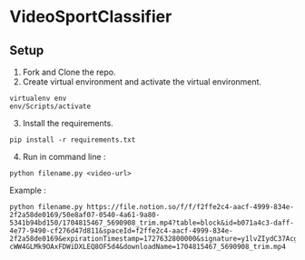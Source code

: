 # VideoSportClassifier
## Setup 
1. Fork and Clone the repo.
2. Create virtual environment and activate the virtual environment.
```
virtualenv env
env/Scripts/activate
```
3. Install the requirements.
```
pip install -r requirements.txt
```
4. Run in command line :
```
python filename.py <video-url>
```
Example : 
```
python filename.py https://file.notion.so/f/f/f2ffe2c4-aacf-4999-834e-2f2a58de0169/50e8af07-0540-4a61-9a80-5341b94bd150/1704815467_5690908_trim.mp4?table=block&id=b071a4c3-daff-4e77-9490-cf276d47d811&spaceId=f2ffe2c4-aacf-4999-834e-2f2a58de0169&expirationTimestamp=1727632800000&signature=y1lvZIydC37Acgr-cWW4GLMk9OAxFDWiDXLEQ8OF5d4&downloadName=1704815467_5690908_trim.mp4
```
